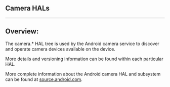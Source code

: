 ## Camera HALs ##
---

## Overview: ##

The camera.* HAL tree is used by the Android camera service to discover and
operate camera devices available on the device.

More details and versioning information can be found within each particular HAL.

More complete information about the Android camera HAL and subsystem can be found at
[source.android.com](http://source.android.com/devices/camera/index.html).
